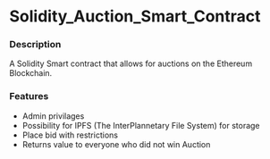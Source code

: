 # Solidity_Auction_Smart_Contract

### Description 
A Solidity Smart contract that allows for auctions on the Ethereum Blockchain. 

### Features
- Admin privilages 
- Possibility for IPFS (The InterPlannetary File System) for storage
- Place bid with restrictions
- Returns value to everyone who did not win Auction

